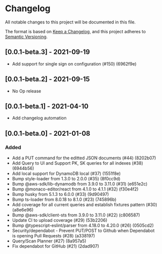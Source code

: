 # Changelog

All notable changes to this project will be documented in this file.

The format is based on [Keep a Changelog](https://keepachangelog.com/en/1.0.0/),
and this project adheres to [Semantic Versioning](https://semver.org/spec/v2.0.0.html).

## [0.0.1-beta.3] - 2021-09-19

* Add support for single sign on configuration (#150) (6962f9e)

## [0.0.1-beta.2] - 2021-09-15

* No Op release

## [0.0.1-beta.1] - 2021-04-10

* Add changelog automation

## [0.0.1-beta.0] - 2021-01-08

### Added

* Add a PUT command for the editted JSON documents (#44) (8202b07)
* Add Query to UI and Support PK, SK queries for all indexes (#38) (6944b56)
* Add local support for DynamoDB local (#37) (1551f8e)
* Bump style-loader from 1.3.0 to 2.0.0 (#35) (8f0cc9d)
* Bump @aws-sdk/lib-dynamodb from 3.9.0 to 3.11.0 (#31) (e651e2c)
* Bump @monaco-editor/react from 4.1.0 to 4.1.1 (#32) (f30e4f2)
* Bump husky from 5.1.3 to 6.0.0 (#33) (9d90497)
* Bump ts-loader from 8.0.18 to 8.1.0 (#23) (745896b)
* Add coverage for all current queries and establish fixtures pattern (#30) (a8e6e96)
* Bump @aws-sdk/client-sts from 3.9.0 to 3.11.0 (#22) (c806587)
* Update CI to upload coverage (#29) (53b2206)
* Bump @typescript-eslint/parser from 4.18.0 to 4.20.0 (#26) (0505cd2)
* Security/dependabot - Prevent PUT/POST to Github when Dependabot is opening Pull Requests (#28) (a338197)
* Query/Scan Planner (#27) (8a957a5)
* Fix dependabot for GitHub (#21) (2dad907)
